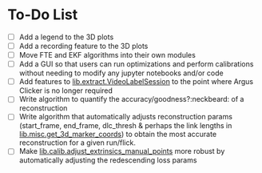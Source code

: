 # To-Do List

- [ ] Add a legend to the 3D plots
- [ ] Add a recording feature to the 3D plots
- [ ] Move FTE and EKF algorithms into their own modules
- [ ] Add a GUI so that users can run optimizations and perform calibrations without needing to modify any jupyter notebooks and/or code
- [ ] Add features to [lib.extract.VideoLabelSession](https://github.com/African-Robotics-Unit/AcinoSet/blob/69eed4795cbc163b0f8979f5f89b6d1a381765bc/src/lib/extract.py#L58) to the point where Argus Clicker is no longer required
- [ ] Write algorithm to quantify the accuracy/goodness?:neckbeard: of a reconstruction
- [ ] Write algorithm that automatically adjusts reconstruction params (start_frame, end_frame, dlc_thresh & perhaps the link lengths in [lib.misc.get_3d_marker_coords](https://github.com/African-Robotics-Unit/AcinoSet/blob/69eed4795cbc163b0f8979f5f89b6d1a381765bc/src/lib/misc.py#L34)) to obtain the most accurate reconstruction for a given run/flick.
- [ ] Make [lib.calib.adjust_extrinsics_manual_points](https://github.com/African-Robotics-Unit/AcinoSet/blob/69eed4795cbc163b0f8979f5f89b6d1a381765bc/src/lib/calib.py#L215) more robust by automatically adjusting the redescending loss params